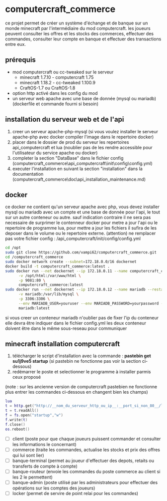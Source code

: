 # computercraft_commerce

ce projet permet de créer un système d'échange et de banque sur un monde minecraft par l'intermédiaire du mod computercraft.
les joueurs peuvent consulter les offres et les stocks des commerces, effectuer des commandes, consulter leur compte en banque et effectuer des transactions entre eux.

## prérequis

- mod computercraft ou cc-tweaked sur le serveur
  - minecraft 1.7.10 - computercraft 1.75
  - minecraft 1.18.2 - cc-tweaked 1.100.9
  - CraftOS-1.7 ou CraftOS-1.8
- option http activé dans les config du mod
- un serveur web apache avec une base de donnée (mysql ou mariadb) (dockerfile et commande fourni si besoin)

## installation du serveur web et de l'api

1. creer un serveur apache-php-mysql (si vous voulez installer le serveur apache-php avec docker compiler l'image dans le repertoire docker)
2. placer dans le dossier de prod du serveur les repertoires api_computercraft et lua (noublier pas de les rendre accessible pour l'utilisateur du service apache ou docker)
3. completer la section "DataBase" dans le fichier config (computercraft_commerce\api_computercraft\init\config\config.yml)
4. executer l'installation en suivant la section "installation" dans la documentation (computercraft_commerce\doc\api_installation_maintenance.md)

## docker

ce docker ne contient qu'un serveur apache avec php, vous devez installer mysql ou mariadb avec un compte et une base de donnée pour l'api, le tout sur un autre conteneur ou autre.
sauf indication contraire il ne sera pas necessaire de surprimer le contenneur docker pour metre a jour l'api ou le repertoire de programme lua, pour mettre a jour les fichiers il sufira de les deposer dans le volume ou le repertoire externe.
(attention) ne remplacer pas votre fichier config : /api_computercraft/init/config/config.yml
```sh
cd /opt
sudo git clone https://github.com/vampi62/computercraft_commerce.git
cd /computercraft_commerce
sudo docker network create --subnet=172.18.0.0/16 dockernet
docker build -t computercraft_commerce:latest .
sudo docker run --net dockernet --ip 172.18.0.11 --name computercraft_commerce --restart=always -d \
	  -v /opt/html:/var/www/html \
	  -p 9081:80 \
	  computercraft_commerce:latest
sudo docker run --net dockernet --ip 172.18.0.12 --name mariadb --restart=always -d \
	  -v mariadb:/var/lib/mysql \
	  -p 3306:3306 \
	  --env MARIADB_USER=youruser --env MARIADB_PASSWORD=yourpassword --env MARIADB_ROOT_PASSWORD=yourrootpassword \
	  mariadb:latest
```
si vous creer un conteneur mariadb n'oublier pas de fixer l'ip du conteneur elle devra être indiquer dans le fichier config.yml
les deux conteneur doivent être dans le même sous-reseau pour communiquer

## minecraft installation computercraft
1. télécharger le script d'installation avec la commande : __pastebin get su1j9ve5 startup__ (si pastebin ne fonctionne pas voir la section ci-dessous)
2. redémarrer le poste et selectionner le programme à installer parmis ceux proposé

(note : sur les ancienne version de computercraft pastebien ne fonctionne plus entrer les commandes ci-dessous en changent bien les champs)
```lua
lua
t = http.get("http://__nom_du_serveur_http_ou_ip__:__port_si_non_80__/lua/install.lua")
t = t.readAll()
f = fs.open("startup","w")
f.write(t)
f.close()
os.reboot()
```

- [ ] client (poste pour que chaque joueurs puissent commander et consulter les informations le concernant)
- [ ] commerce (traite les commandes, actualise les stocks et prix des offres qui lui sont lier)
- [ ] banque-terminal (permet au joueur d'effectuer des depots, retaits ou transferts de compte à compte)
- [ ] banque-routeur (envoie les commandes du poste commerce au client si les 2 le permettent)
- [ ] banque-admin (poste utilisé par les administrateurs pour effectuer des opérations sur les comptes des joueurs)
- [ ] locker (permet de servire de point relai pour les commandes)
